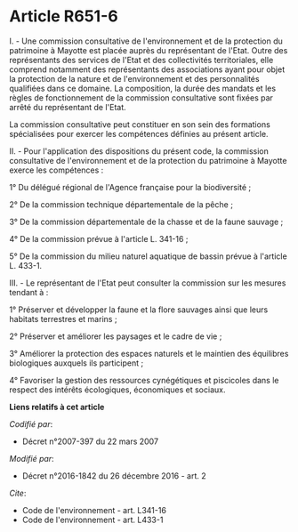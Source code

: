 # Article R651-6

I. - Une commission consultative de l'environnement et de la protection du patrimoine à Mayotte est placée auprès du
représentant de l'Etat. Outre des représentants des services de l'Etat et des collectivités territoriales, elle comprend
notamment des représentants des associations ayant pour objet la protection de la nature et de l'environnement et des
personnalités qualifiées dans ce domaine. La composition, la durée des mandats et les règles de fonctionnement de la
commission consultative sont fixées par arrêté du représentant de l'Etat. 

La commission consultative peut constituer en son sein des formations spécialisées pour exercer les compétences définies au
présent article. 

II. - Pour l'application des dispositions du présent code, la commission consultative de l'environnement et de la protection
du patrimoine à Mayotte exerce les compétences : 

1° Du délégué régional de l'Agence française pour la biodiversité ; 

2° De la commission technique départementale de la pêche ; 

3° De la commission départementale de la chasse et de la faune sauvage ; 

4° De la commission prévue à l'article L. 341-16 ; 

5° De la commission du milieu naturel aquatique de bassin prévue à l'article L. 433-1. 

III. - Le représentant de l'Etat peut consulter la commission sur les mesures tendant à : 

1° Préserver et développer la faune et la flore sauvages ainsi que leurs habitats terrestres et marins ; 

2° Préserver et améliorer les paysages et le cadre de vie ; 

3° Améliorer la protection des espaces naturels et le maintien des équilibres biologiques auxquels ils participent ; 

4° Favoriser la gestion des ressources cynégétiques et piscicoles dans le respect des intérêts écologiques, économiques et
sociaux.

**Liens relatifs à cet article**

_Codifié par_:

  - Décret n°2007-397 du 22 mars 2007

_Modifié par_:

  - Décret n°2016-1842 du 26 décembre 2016 - art. 2

_Cite_:

  - Code de l'environnement - art. L341-16
  - Code de l'environnement - art. L433-1
